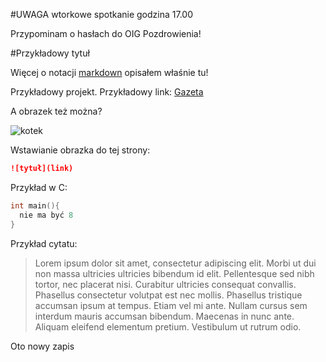 #UWAGA wtorkowe spotkanie godzina 17.00

Przypominam o hasłach do OIG
Pozdrowienia!


#Przykładowy tytuł

Więcej o notacji [markdown](/markdown.md) opisałem właśnie tu!

Przykładowy projekt.
Przykładowy link: [Gazeta](http://www.gazeta.pl/0,0.html)

A obrazek też można?

![kotek](http://c.wrzuta.pl/wi10415/cf984b07001ff42c4a4cba50/kotek.jpg)

Wstawianie obrazka do tej strony: 
```markdown
![tytuł](link)
```

Przykład w C:

```C
int main(){
  nie ma być 8
}
```

Przykład cytatu:
> Lorem ipsum dolor sit amet, consectetur adipiscing elit. Morbi ut dui non massa ultricies ultricies 
> bibendum id elit. Pellentesque sed nibh tortor, nec placerat nisi. Curabitur ultricies consequat convallis. 
> Phasellus consectetur volutpat est nec mollis. Phasellus tristique accumsan ipsum at tempus. Etiam vel mi ante. 
> Nullam cursus sem interdum mauris accumsan bibendum. Maecenas in nunc ante. Aliquam eleifend elementum pretium. 
> Vestibulum ut rutrum odio.

Oto nowy zapis
